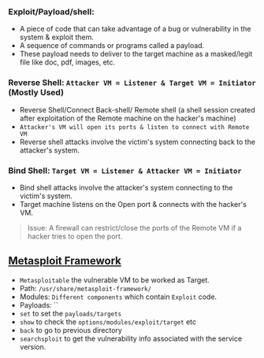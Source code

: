### Exploit/Payload/shell:
- A piece of code that can take advantage of a bug or vulnerability in the system & exploit them.
- A sequence of commands or programs called a payload.
- These payload needs to deliver to the target machine as a masked/legit file like doc, pdf, images, etc.

### Reverse Shell: `Attacker VM = Listener & Target VM = Initiator` (Mostly Used)
- Reverse Shell/Connect Back-shell/ Remote shell (a shell session created after exploitation of the Remote machine on the hacker's machine)
- `Attacker's VM will open its ports & listen to connect with Remote VM`
- Reverse shell attacks involve the victim's system connecting back to the attacker's system.

### Bind Shell: `Target VM = Listener & Attacker VM = Initiator`
- Bind shell attacks involve the attacker's system connecting to the victim's system.
- Target machine listens on the Open port & connects with the hacker's VM.
> Issue: A firewall can restrict/close the ports of the Remote VM if a hacker tries to open the port.


## [Metasploit Framework](https://github.com/cybersome/CyberEssentials/tree/main/Metasploit)
- `Metasploitable` the vulnerable VM to be worked as Target.
- Path: `/usr/share/metasploit-framework/`
- Modules: `Different components` which contain `Exploit` code.
- Payloads: ``
- `set` to set the `payloads/targets`
- `show` to check the `options/modules/exploit/target` etc
- `back` to go to previous directory
- `searchsploit` to get the vulnerability info associated with the service version.


















